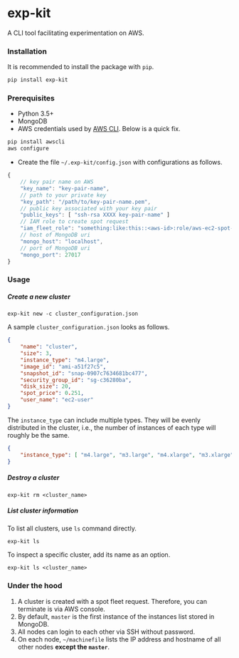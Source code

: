 # exp-kit

A CLI tool facilitating experimentation on AWS.

### Installation

It is recommended to install the package with `pip`.

```bash
pip install exp-kit 
```

### Prerequisites

- Python 3.5+
- MongoDB
- AWS credentials used by [AWS CLI](http://docs.aws.amazon.com/cli/latest/userguide/cli-chap-getting-started.html). Below is a quick fix.
```bash
pip install awscli
aws configure
```
- Create the file `~/.exp-kit/config.json` with configurations as follows.
```javascript
{
    // key pair name on AWS
    "key_name": "key-pair-name",
    // path to your private key
    "key_path": "/path/to/key-pair-name.pem",
    // public key associated with your key pair
    "public_keys": [ "ssh-rsa XXXX key-pair-name" ]
    // IAM role to create spot request
    "iam_fleet_role": "something:like:this::<aws-id>:role/aws-ec2-spot-fleet-tagging-role",
    // host of MongoDB uri
    "mongo_host": "localhost",
    // port of MongoDB uri
    "mongo_port": 27017
}
```

### Usage

##### Create a new cluster

```
exp-kit new -c cluster_configuration.json
```

A sample `cluster_configuration.json` looks as follows.

```json
{
    "name": "cluster",
    "size": 3,
    "instance_type": "m4.large",
    "image_id": "ami-a51f27c5",
    "snapshot_id": "snap-0907c7634681bc477",
    "security_group_id": "sg-c36280ba",
    "disk_size": 20,
    "spot_price": 0.251,
    "user_name": "ec2-user"
}
```

The `instance_type` can include multiple types. They will be evenly distributed in the cluster, i.e., the number of instances of each type will roughly be the same. 

```json
{ 
    "instance_type": [ "m4.large", "m3.large", "m4.xlarge", "m3.xlarge" ]
}
```

##### Destroy a cluster

```
exp-kit rm <cluster_name>
```


##### List cluster information

To list all clusters, use `ls` command directly.

```
exp-kit ls
```

To inspect a specific cluster, add its name as an option.

```
exp-kit ls <cluster_name>
```

### Under the hood

1. A cluster is created with a spot fleet request. Therefore, you can terminate is via AWS console.
2. By default, `master` is the first instance of the instances list stored in MongoDB.
3. All nodes can login to each other via SSH without password.
4. On each node, `~/machinefile` lists the IP address and hostname of all other nodes **except the `master`**.
